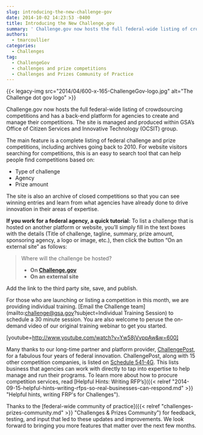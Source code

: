 ```yaml
---
slug: introducing-the-new-challenge-gov
date: 2014-10-02 14:23:53 -0400
title: Introducing the New Challenge.gov
summary: ' Challenge.gov now hosts the full federal-wide listing of crowdsourcing competitions and has a back-end platform for agencies to create and manage their competitions. The site is managed and produced within GSA&#8217;s Office of Citizen Services and Innovative Technology (OCSIT) group. The main feature is a complete'
authors:
  - tmarcoullier
categories:
  - Challenges
tag:
  - ChallengeGov
  - challenges and prize competitions
  - Challenges and Prizes Community of Practice
---
```


{{< legacy-img src="2014/04/600-x-165-ChallengeGov-logo.jpg" alt="The Challenge dot gov logo" >}}

Challenge.gov now hosts the full federal-wide listing of crowdsourcing competitions and has a back-end platform for agencies to create and manage their competitions. The site is managed and produced within GSA&#8217;s Office of Citizen Services and Innovative Technology (OCSIT) group.

The main feature is a complete listing of federal challenge and prize competitions, including archives going back to 2010. For website visitors searching for competitions, this is an easy to search tool that can help people find competitions based on:

  * Type of challenge
  * Agency
  * Prize amount

The site is also an archive of closed competitions so that you can see winning entries and learn from what agencies have already done to drive innovation in their areas of expertise.

**If you work for a federal agency, a quick tutorial:** To list a challenge that is hosted on another platform or website, you’ll simply fill in the text boxes with the details (Title of challenge, tagline, summary, prize amount, sponsoring agency, a logo or image, etc.), then click the button “On an external site” as follows:

> Where will the challenge be hosted?
> 
>   * **On [Challenge.gov](https://www.challenge.gov/list/)**
>   * **On an external site**

Add the link to the third party site, save, and publish.

For those who are launching or listing a competition in this month, we are providing individual training. [Email the Challenge team](mailto:challenge@gsa.gov?subject=Individual Training Session) to schedule a 30 minute session. You are also welcome to peruse the on-demand video of our original training webinar to get you started.

[youtube=http://www.youtube.com/watch?v=Yw58jVvppAw&w=600]
  
Many thanks to our long-time partner and platform provider, [ChallengePost](http://www.challengepost.com "ChallengePost.com"), for a fabulous four years of federal innovation. ChallengePost, along with 15 other competition companies, is listed on [Schedule 541-4G](http://www.gsaelibrary.gsa.gov/ElibMain/sinDetails.do?scheduleNumber=541&specialItemNumber=541+4G&executeQuery=YES). This lists business that agencies can work with directly to tap into expertise to help manage and run their programs. To learn more about how to procure competition services, read [Helpful Hints: Writing RFP&#8217;s]({{< relref "2014-09-15-helpful-hints-writing-rfps-so-real-businesses-can-respond.md" >}} "Helpful hints, writing FRP's for Challenges").

Thanks to the [federal-wide community of practice]({{< relref "challenges-prizes-community.md" >}} "Challenges & Prizes Community") for feedback, testing, and input that led to these updates and improvements. We look forward to bringing you more features that matter over the next few months.